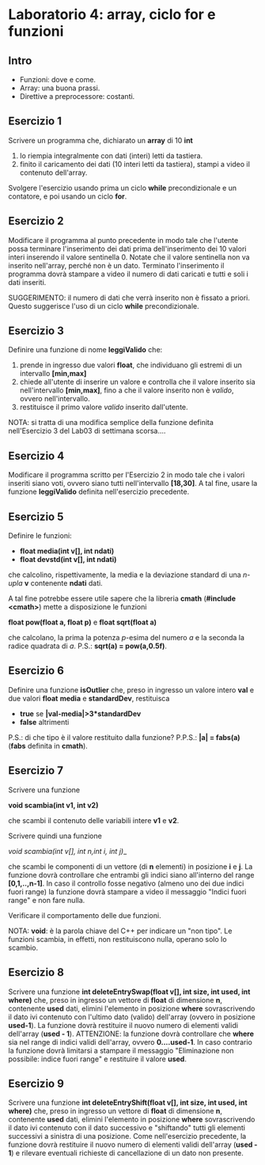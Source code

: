 # Laboratorio 4:  array, ciclo for e funzioni

## Intro

- Funzioni: dove e come.
- Array: una buona prassi.
- Direttive a preprocessore: costanti.

## Esercizio 1

Scrivere un programma che, dichiarato un __array__ di 10 __int__

1. lo riempia integralmente con dati (interi) letti da tastiera.
2. finito il caricamento dei dati (10 interi letti da tastiera), stampi a video il contenuto dell'array.

Svolgere l'esercizio usando prima un ciclo __while__ precondizionale e un contatore, e poi usando un ciclo __for__.

## Esercizio 2

Modificare il programma al punto precedente in modo tale che l'utente possa terminare l'inserimento dei dati prima dell'inserimento dei 10 valori interi inserendo il valore sentinella 0. Notate che il valore sentinella non va inserito nell'array, perché non è un dato. Terminato l'inserimento il programma dovrà stampare a video il numero di dati caricati e tutti e soli i dati inseriti.

SUGGERIMENTO: il numero di dati che verrà inserito non è fissato a priori. Questo suggerisce l'uso di un ciclo  __while__ precondizionale.

## Esercizio 3

Definire una funzione di nome __leggiValido__ che:

1. prende in ingresso due valori __float__, che individuano gli estremi di un intervallo __[min,max]__
2. chiede all'utente di inserire un valore e controlla che il valore inserito sia nell'intervallo __[min,max]__, fino a che il valore inserito non è _valido_, ovvero nell'intervallo.
3. restituisce il primo valore _valido_ inserito dall'utente.

NOTA: si tratta di una modifica semplice della funzione definita nell'Esercizio 3 del Lab03 di settimana scorsa....

## Esercizio 4

Modificare il programma scritto per l'Esercizio 2 in modo tale che i valori inseriti siano voti, ovvero siano tutti nell'intervallo __[18,30]__. A tal fine, usare la funzione __leggiValido__ definita nell'esercizio precedente.

## Esercizio 5

Definire le funzioni:

- __float media(int v[], int ndati)__
- __float devstd(int v[], int ndati)__

che calcolino, rispettivamente, la media e la deviazione standard di una _n-upla_ __v__ contenente __ndati__ dati.

A tal fine potrebbe essere utile sapere che la libreria __cmath__ 
(__#include \<cmath\>__)
mette a disposizione le funzioni

__float pow(float a, float p)__
e
__float sqrt(float a)__

che calcolano, la prima la potenza _p_-esima del numero _a_ e la seconda la radice quadrata di _a_.
P.S.: __sqrt(a) = pow(a,0.5f)__.

## Esercizio 6

Definire una funzione __isOutlier__ che, preso in ingresso un valore intero __val__ e due valori __float__ __media__ e __standardDev__, restituisca

- __true__ se __|val-media|>3*standardDev__
-  __false__ altrimenti

P.S.: di che tipo è il valore restituito dalla funzione?
P.P.S.: __|a| = fabs(a)__ (__fabs__ definita in __cmath__).


## Esercizio 7

Scrivere una funzione

__void scambia(int v1, int v2)__

che scambi il contenuto delle variabili intere __v1__ e __v2__.

Scrivere quindi una funzione 

__void scambia(int v[], int n_,int i, int j)__

che scambi le componenti di un vettore (di __n__ elementi) in posizione __i__ e __j__. La funzione dovrà controllare che entrambi gli indici siano all'interno del range __[0,1,..,n-1]__. In caso il controllo fosse negativo (almeno uno dei due indici fuori range) la funzione dovrà stampare a video il messaggio "Indici fuori range"  e non fare nulla.

Verificare il comportamento delle due funzioni.

NOTA: __void__: è la parola chiave del C++ per indicare un "non tipo". Le funzioni scambia, in effetti, non restituiscono nulla, operano solo lo scambio.


## Esercizio 8

Scrivere una funzione __int deleteEntrySwap(float v[], int size, int used,  int where)__ che, preso in ingresso un vettore di __float__ di dimensione __n__, contenente __used__ dati, elimini l'elemento in posizione __where__ sovrascrivendo il dato ivi contenuto con l'ultimo dato (valido) dell'array (ovvero in posizione __used-1__). La funzione dovrà restituire il nuovo numero di elementi validi dell'array (__used - 1__). ATTENZIONE: la funzione dovrà controllare che __where__ sia nel range di indici validi dell'array, ovvero __0....used-1__. In caso contrario la funzione dovrà  limitarsi a stampare il messaggio "Eliminazione non possibile: indice fuori range"  e restituire il valore __used__.


## Esercizio 9

Scrivere una funzione __int deleteEntryShift(float v[], int size, int used,  int where)__ che, preso in ingresso un vettore di __float__ di dimensione __n__, contenente __used__ dati, elimini l'elemento in posizione __where__ sovrascrivendo il dato ivi contenuto con il dato successivo e "shiftando" tutti gli elementi successivi a sinistra di una posizione. Come nell'esercizio precedente, la funzione dovrà restituire il nuovo numero di elementi validi dell'array (__used - 1__) e rilevare eventuali richieste di cancellazione di un dato non presente.